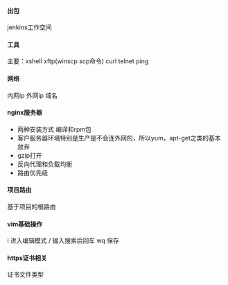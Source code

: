 #### 出包
jenkins工作空间

#### 工具
主要：xshell xftp(winscp scp命令)
curl telnet ping

#### 网络
内网ip 外网ip 域名

#### nginx服务器
* 两种安装方式 编译和rpm包
* 客户服务器环境特别是生产是不会连外网的，所以yum，apt-get之类的基本放弃
* gzip打开
* 反向代理和负载均衡
* 路由优先级

#### 项目路由
基于项目的根路由

#### vim基础操作
i 进入编辑模式
/ 输入搜索后回车
wq 保存

#### https证书相关
证书文件类型